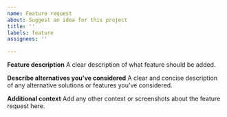 ```yaml
---
name: Feature request
about: Suggest an idea for this project
title: ''
labels: feature
assignees: ''

---
```


**Feature description**
A clear description of what feature should be added.

**Describe alternatives you've considered**
A clear and concise description of any alternative solutions or features you've considered.

**Additional context**
Add any other context or screenshots about the feature request here.
